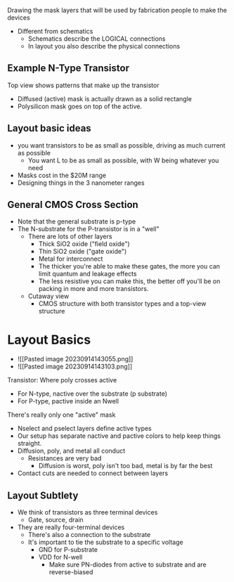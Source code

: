Drawing the mask layers that will be used by fabrication people to make the devices
- Different from schematics
	- Schematics describe the LOGICAL connections
	- In layout you also describe the physical connections



## Example N-Type Transistor
Top view shows patterns that make up the transistor
- Diffused (active) mask is actually drawn as a solid rectangle
- Polysilicon mask goes on top of the active. 

## Layout basic ideas
-  you want transistors to be as small as possible, driving as much current as possible
	- You want L to be as small as possible, with W being whatever you need
- Masks cost in the $20M range
- Designing things in the 3 nanometer ranges

## General CMOS Cross Section
- Note that the general substrate is p-type
- The N-substrate for the P-transistor is in a "well"
	- There are lots of other layers
		- Thick SiO2 oxide ("field oxide")
		- Thin SiO2 oxide ("gate oxide")
		- Metal for interconnect
		- The thicker you're able to make these gates, the more you can limit quantum and leakage effects
		- The less resistive you can make this, the better off you'll be on packing in more and more transistors. 
	- Cutaway view
		- CMOS structure with both transistor types and a top-view structure 

# Layout Basics
- ![[Pasted image 20230914143055.png]]
- ![[Pasted image 20230914143103.png]]


Transistor: Where poly crosses active
- For N-type, nactive over the substrate (p substrate)
- For P-type, pactive inside an Nwell

There's really only one "active" mask
- Nselect and pselect layers define active types
- Our setup has separate nactive and pactive colors to help keep things straight. 
- Diffusion, poly, and metal all conduct
	- Resistances are very bad
		- Diffusion is worst, poly isn't too bad, metal is by far the best
- Contact cuts are needed to connect between layers


## Layout Subtlety
- We think of transistors as three terminal devices
	- Gate, source, drain
- They are really four-terminal devices
	- There's also a connection to the substrate
	- It's important to tie the substrate to a specific voltage
		- GND for P-substrate
		- VDD for N-well
			- Make sure PN-diodes from active to substrate and are reverse-biased
